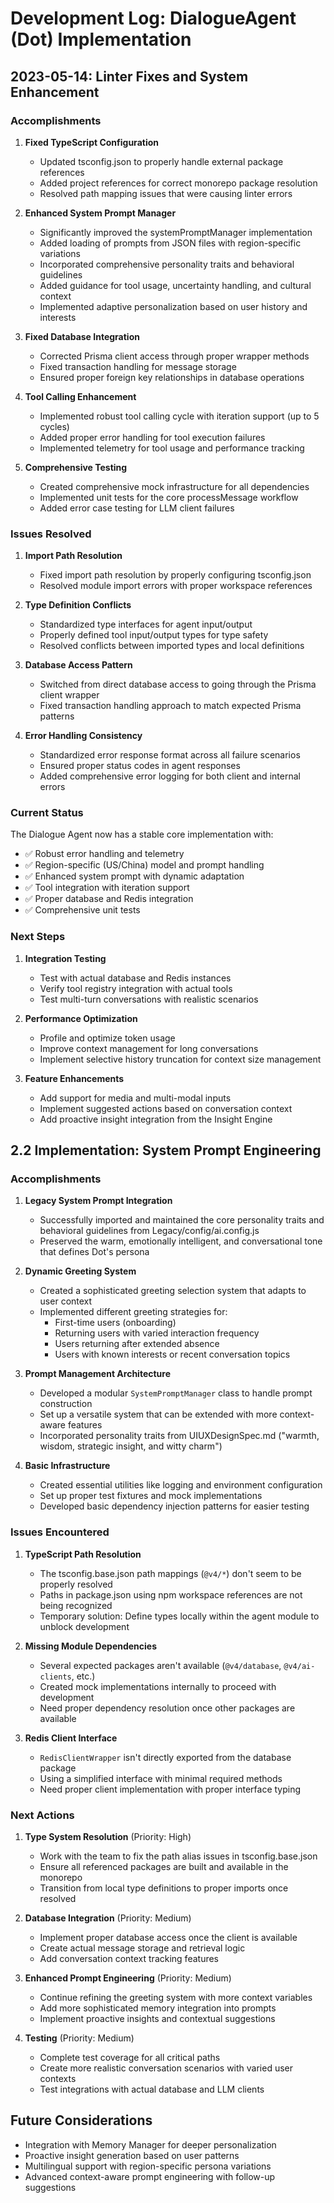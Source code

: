 # Development Log: DialogueAgent (Dot) Implementation

## 2023-05-14: Linter Fixes and System Enhancement

### Accomplishments

1. **Fixed TypeScript Configuration**
   - Updated tsconfig.json to properly handle external package references
   - Added project references for correct monorepo package resolution
   - Resolved path mapping issues that were causing linter errors

2. **Enhanced System Prompt Manager**
   - Significantly improved the systemPromptManager implementation
   - Added loading of prompts from JSON files with region-specific variations
   - Incorporated comprehensive personality traits and behavioral guidelines
   - Added guidance for tool usage, uncertainty handling, and cultural context
   - Implemented adaptive personalization based on user history and interests

3. **Fixed Database Integration**
   - Corrected Prisma client access through proper wrapper methods
   - Fixed transaction handling for message storage
   - Ensured proper foreign key relationships in database operations

4. **Tool Calling Enhancement**
   - Implemented robust tool calling cycle with iteration support (up to 5 cycles)
   - Added proper error handling for tool execution failures
   - Implemented telemetry for tool usage and performance tracking

5. **Comprehensive Testing**
   - Created comprehensive mock infrastructure for all dependencies
   - Implemented unit tests for the core processMessage workflow
   - Added error case testing for LLM client failures

### Issues Resolved

1. **Import Path Resolution**
   - Fixed import path resolution by properly configuring tsconfig.json
   - Resolved module import errors with proper workspace references

2. **Type Definition Conflicts**
   - Standardized type interfaces for agent input/output
   - Properly defined tool input/output types for type safety
   - Resolved conflicts between imported types and local definitions

3. **Database Access Pattern**
   - Switched from direct database access to going through the Prisma client wrapper
   - Fixed transaction handling approach to match expected Prisma patterns

4. **Error Handling Consistency**
   - Standardized error response format across all failure scenarios
   - Ensured proper status codes in agent responses
   - Added comprehensive error logging for both client and internal errors

### Current Status

The Dialogue Agent now has a stable core implementation with:
- ✅ Robust error handling and telemetry
- ✅ Region-specific (US/China) model and prompt handling
- ✅ Enhanced system prompt with dynamic adaptation
- ✅ Tool integration with iteration support
- ✅ Proper database and Redis integration
- ✅ Comprehensive unit tests

### Next Steps

1. **Integration Testing**
   - Test with actual database and Redis instances
   - Verify tool registry integration with actual tools
   - Test multi-turn conversations with realistic scenarios

2. **Performance Optimization**
   - Profile and optimize token usage
   - Improve context management for long conversations
   - Implement selective history truncation for context size management

3. **Feature Enhancements**
   - Add support for media and multi-modal inputs
   - Implement suggested actions based on conversation context
   - Add proactive insight integration from the Insight Engine

## 2.2 Implementation: System Prompt Engineering

### Accomplishments

1. **Legacy System Prompt Integration**
   - Successfully imported and maintained the core personality traits and behavioral guidelines from Legacy/config/ai.config.js
   - Preserved the warm, emotionally intelligent, and conversational tone that defines Dot's persona

2. **Dynamic Greeting System**
   - Created a sophisticated greeting selection system that adapts to user context
   - Implemented different greeting strategies for:
     - First-time users (onboarding)
     - Returning users with varied interaction frequency
     - Users returning after extended absence
     - Users with known interests or recent conversation topics

3. **Prompt Management Architecture**
   - Developed a modular `SystemPromptManager` class to handle prompt construction
   - Set up a versatile system that can be extended with more context-aware features
   - Incorporated personality traits from UIUXDesignSpec.md ("warmth, wisdom, strategic insight, and witty charm")

4. **Basic Infrastructure**
   - Created essential utilities like logging and environment configuration
   - Set up proper test fixtures and mock implementations
   - Developed basic dependency injection patterns for easier testing

### Issues Encountered

1. **TypeScript Path Resolution**
   - The tsconfig.base.json path mappings (`@v4/*`) don't seem to be properly resolved
   - Paths in package.json using npm workspace references are not being recognized
   - Temporary solution: Define types locally within the agent module to unblock development

2. **Missing Module Dependencies**
   - Several expected packages aren't available (`@v4/database`, `@v4/ai-clients`, etc.)
   - Created mock implementations internally to proceed with development
   - Need proper dependency resolution once other packages are available

3. **Redis Client Interface**
   - `RedisClientWrapper` isn't directly exported from the database package
   - Using a simplified interface with minimal required methods
   - Need proper client implementation with proper interface typing

### Next Actions

1. **Type System Resolution** (Priority: High)
   - Work with the team to fix the path alias issues in tsconfig.base.json
   - Ensure all referenced packages are built and available in the monorepo
   - Transition from local type definitions to proper imports once resolved

2. **Database Integration** (Priority: Medium)
   - Implement proper database access once the client is available
   - Create actual message storage and retrieval logic
   - Add conversation context tracking features

3. **Enhanced Prompt Engineering** (Priority: Medium)
   - Continue refining the greeting system with more context variables
   - Add more sophisticated memory integration into prompts
   - Implement proactive insights and contextual suggestions

4. **Testing** (Priority: Medium)
   - Complete test coverage for all critical paths
   - Create more realistic conversation scenarios with varied user contexts
   - Test integrations with actual database and LLM clients

## Future Considerations

- Integration with Memory Manager for deeper personalization
- Proactive insight generation based on user patterns
- Multilingual support with region-specific persona variations
- Advanced context-aware prompt engineering with follow-up suggestions 